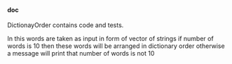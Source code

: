 #### doc

DictionayOrder contains code and tests.

In this words are taken  as input in form of vector of strings if number of words is 10
then these words will be arranged in dictionary order otherwise a message will print that 
number of words is not 10
